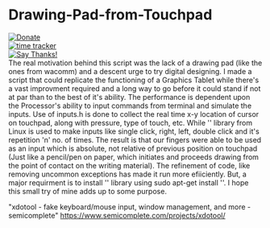 # Drawing-Pad-from-Touchpad
[![Donate](https://img.shields.io/badge/Donate-PayPal-green.svg)](https://www.paypal.me/grv97)<br>
[![time tracker](https://wakatime.com/badge/github/Grv-Singh/Drawing-Pad-from-Touchpad.svg)](https://wakatime.com/badge/github/Grv-Singh/Drawing-Pad-from-Touchpad)<br>
[![Say Thanks!](https://img.shields.io/badge/Say%20Thanks-!-1EAEDB.svg)](https://saythanks.io/to/acad.grv97@gmail.com)<br>
The real motivation behind this script was the lack of a drawing pad (like the ones from wacomm) and a descent urge to try digital designing. I made a script that could replicate the functioning of a Graphics Tablet while there's a vast improvment required and a long way to go before it could stand if not at par than to the best of it's ability. The performance is dependent upon the Processor's ability to input commands from terminal and simulate the inputs. Use of inputs.h is done to collect the real time x-y location of cursor on touchpad, along with pressure, type of touch, etc. While '' library from Linux is used to make inputs like single click, right, left, double click and it's repetition 'n' no. of times. The result is that our fingers were able to be used as an input which is absolute, not relative of previous position on touchpad (Just like a pencil/pen on paper, which initiates and proceeds drawing from the point of contact on the writing material). The refinement of code, like removing uncommon exceptions has made it run more efiiciently. But, a major requirment is to install '' library using sudo apt-get install ''. I hope this small try of mine adds up to some purpose.

"xdotool - fake keyboard/mouse input, window management, and more - semicomplete" https://www.semicomplete.com/projects/xdotool/
